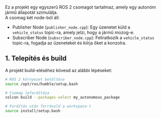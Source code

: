 Ez a projekt egy egyszerű ROS 2 csomagot tartalmaz, amely egy autonóm jármű állapotát szimulálja.  
A csomag két node-ból áll:  

- Publisher Node (`publisher_node.cpp`): Egy üzenetet küld a `vehicle_status` topic-ra, amely jelzi, hogy a jármű mozog-e.  
- Subscriber Node (`subscriber_node.cpp`): Feliratkozik a `vehicle_status` topic-ra, fogadja az üzeneteket és kiírja őket a konzolra.  

## 1. Telepítés és build  
A projekt build-eléséhez kövesd az alábbi lépéseket:  

```bash
# ROS 2 környezet betöltése
source /opt/ros/humble/setup.bash

# Csomag lefordítása
colcon build --packages-select my_autonomous_package

# Fordítás után forrásold a workspace-t
source install/setup.bash
